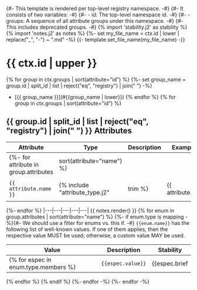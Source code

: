 {#- This template is rendered per top-level registry namespace. -#}
{#- It consists of two variables: -#}
{#- - id: The top-level namespace id. -#}
{#- - groups: A sequence of all attribute groups under this namespace. -#}
{#-           This includes deprecated groups. -#}
{% import 'stability.j2' as stability %}
{% import 'notes.j2' as notes %}
{%- set my_file_name = ctx.id | lower | replace("_", "-") ~ ".md" -%}
{{- template.set_file_name(my_file_name) -}}

<!--- Hugo front matter used to generate the website version of this page:
--->

# {{ ctx.id | upper }}

{% for group in ctx.groups | sort(attribute="id") %}
{%- set group_name = group.id | split_id | list | reject("eq", "registry") | join(" ") -%}
- [{{ group_name }}](#{{group_name | lower}})
{% endfor %}
{% for group in ctx.groups | sort(attribute="id") %}
## {{ group.id | split_id | list | reject("eq", "registry") | join(" ") }} Attributes

| Attribute  | Type | Description  | Examples  | Stability |
|---|---|---|---|---|
{%- for attribute in group.attributes | sort(attribute="name") %}
| `{{ attribute.name }}` | {% include "attribute_type.j2" | trim %} | {{ attribute.brief | trim }} {{ notes.add(attribute.note or attribute.deprecated) | trim }} | {% include "examples.j2" | trim %} | {{ stability.badge(attribute.stability, attribute.deprecated) | trim }} |
{%- endfor %}
|---|---|---|---|---|
{{ notes.render() }}
{% for enum in group.attributes | sort(attribute="name") %}
{%- if enum.type is mapping -%}{#- We should use a filter for enums vs. this if. -#}
`{{enum.name}}` has the following list of well-known values. If one of them applies, then the respective value MUST be used; otherwise, a custom value MAY be used.

| Value  | Description | Stability |
|---|---|---|
{% for espec in enum.type.members %}| `{{espec.value}}` | {{espec.brief | trim}} | {{ stability.badge(espec.stability) }} |
{% endfor %}
{% endif %}
{%- endfor -%}
{%- endfor -%}
